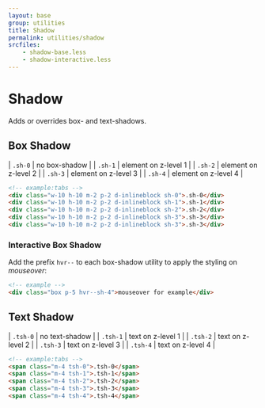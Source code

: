 ```yaml
---
layout: base
group: utilities
title: Shadow
permalink: utilities/shadow
srcfiles:
    - shadow-base.less
    - shadow-interactive.less
---
```


# Shadow

<p class="intro">Adds or overrides box- and text-shadows.</p>

## Box Shadow

| `.sh-0` | no box-shadow        |
| `.sh-1` | element on z-level 1 |
| `.sh-2` | element on z-level 2 |
| `.sh-3` | element on z-level 3 |
| `.sh-4` | element on z-level 4 |

```html
<!-- example:tabs -->
<div class="w-10 h-10 m-2 p-2 d-inlineblock sh-0">.sh-0</div>
<div class="w-10 h-10 m-2 p-2 d-inlineblock sh-1">.sh-1</div>
<div class="w-10 h-10 m-2 p-2 d-inlineblock sh-2">.sh-2</div>
<div class="w-10 h-10 m-2 p-2 d-inlineblock sh-3">.sh-3</div>
<div class="w-10 h-10 m-2 p-2 d-inlineblock sh-3">.sh-3</div>
```

### Interactive Box Shadow

Add the prefix `hvr--` to each box-shadow utility to apply the styling on *mouseover*:

```html
<!-- example -->
<div class="box p-5 hvr--sh-4">mouseover for example</div>
```

## Text Shadow

| `.tsh-0` | no text-shadow    |
| `.tsh-1` | text on z-level 1 |
| `.tsh-2` | text on z-level 2 |
| `.tsh-3` | text on z-level 3 |
| `.tsh-4` | text on z-level 4 |

```html
<!-- example:tabs -->
<span class="m-4 tsh-0">.tsh-0</span>
<span class="m-4 tsh-1">.tsh-1</span>
<span class="m-4 tsh-2">.tsh-2</span>
<span class="m-4 tsh-3">.tsh-3</span>
<span class="m-4 tsh-4">.tsh-4</span>
```